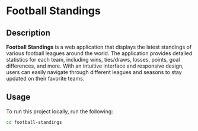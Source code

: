 # Football Standings

## Description

**Football Standings** is a web application that displays the latest standings of various football leagues around the world. The application provides detailed statistics for each team, including wins, ties/draws, losses, points, goal differences, and more. With an intuitive interface and responsive design, users can easily navigate through different leagues and seasons to stay updated on their favorite teams.

## Usage

To run this project locally, run the following:


   ```bash
   cd football-standings

